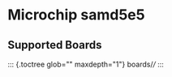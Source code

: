 Microchip samd5e5
=================

Supported Boards
----------------

::: {.toctree glob="" maxdepth="1"}
boards/*/*
:::
